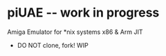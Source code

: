 # piUAE -- work in progress
Amiga Emulator for *nix systems
x86 & Arm JIT


* DO NOT clone, fork! WIP
